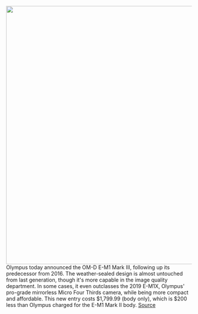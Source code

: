 <img src='https://cdn.vox-cdn.com/thumbor/2vQq4djap-uFroWUFKH4gHMBLK0=/0x0:2040x1360/1200x800/filters:focal(1035x533:1361x859)/cdn.vox-cdn.com/uploads/chorus_image/image/66298701/olympus_omd_em1_mk3_1.0.jpg' width='700px' /><br/>
Olympus today announced the OM-D E-M1 Mark III, following up its predecessor from 2016. The weather-sealed design is almost untouched from last generation, though it's more capable in the image quality department. In some cases, it even outclasses the 2019 E-M1X, Olympus' pro-grade mirrorless Micro Four Thirds camera, while being more compact and affordable. This new entry costs $1,799.99 (body only), which is $200 less than Olympus charged for the E-M1 Mark II body.
<a href='https://www.theverge.com/2020/2/12/21083559/olympus-omd-em1-mark-3-starry-sky-af-mode-mirrorless-micro-four-thirds-camera'> Source <a/>